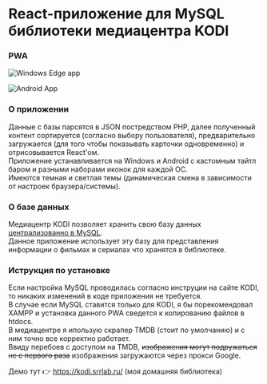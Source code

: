 # React-приложение для MySQL библиотеки медиацентра KODI

### PWA
![Windows Edge app](https://github.com/rus-sharafiev/kodiMysqlLibrary/blob/master/build/IMG/ICONS/screenshot.png?raw=true)

![Android App](https://github.com/rus-sharafiev/kodiMysqlLibrary/blob/master/build/IMG/ICONS/screenshot-mobile.png?raw=true)

### О приложении
Данные с базы парсятся в JSON постредством PHP, далее полученный контент сортируется (согласно выбору пользователя), предварительно загружается (для того чтобы показывать карточки одновременно) и отрисовывается React'ом.  
Приложение устанавливается на Windows и Android с кастомным тайтл баром и разными наборами иконок для каждой ОС.  
Имеются темная и светлая темы (динамическая смена в зависимости от настроек браузера/системы).   

### О базе данных
Медиацентр KODI позволяет хранить свою базу данных [централизованно в MySQL](https://kodi.wiki/view/MySQL).  
Данное приложение использует эту базу для представления информации о фильмах и сериалах что хранятся в библиотеке.  

### Иструкция по установке
Если настройка MySQL проводилась согласно инструции на сайте KODI, то никаких изменений в коде приложения не требуется.  
В случае если MySQL ставится только для KODI, я бы порекомендовал XAMPP и установка данного PWA сведется к копированию файлов в htdocs.  
В медиацентре я ипользую скрапер TMDB (стоит по умолчанию) и с ним точно все корректно работает.  
Ввиду перебоев с доступом на TMDB, <del>изображения могут подружаться не с первого раза</del> изображения загружаются через прокси Google.  

Демо тут 👉 https://kodi.srrlab.ru/ (моя домашняя библиотека)
